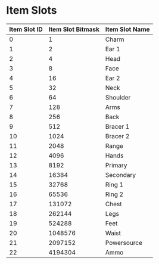 # Item Slots

| Item Slot ID | Item Slot Bitmask | Item Slot Name |
| :--- | :--- | :--- |
| 0 | 1 | Charm |
| 1 | 2 | Ear 1 |
| 2 | 4 | Head |
| 3 | 8 | Face |
| 4 | 16 | Ear 2 |
| 5 | 32 | Neck |
| 6 | 64 | Shoulder |
| 7 | 128 | Arms |
| 8 | 256 | Back |
| 9 | 512 | Bracer 1 |
| 10 | 1024 | Bracer 2 |
| 11 | 2048 | Range |
| 12 | 4096 | Hands |
| 13 | 8192 | Primary |
| 14 | 16384 | Secondary |
| 15 | 32768 | Ring 1 |
| 16 | 65536 | Ring 2 |
| 17 | 131072 | Chest |
| 18 | 262144 | Legs |
| 19 | 524288 | Feet |
| 20 | 1048576 | Waist |
| 21 | 2097152 | Powersource |
| 22 | 4194304 | Ammo |

